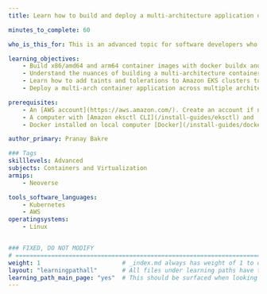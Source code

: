 ```yaml
---
title: Learn how to build and deploy a multi-architecture application on Amazon EKS

minutes_to_complete: 60

who_is_this_for: This is an advanced topic for software developers who want to understand how to build and deploy a multi-architecture application with x86/amd64 and arm64-based container images on Amazon EKS

learning_objectives: 
    - Build x86/amd64 and arm64 container images with docker buildx and docker manifest
    - Understand the nuances of building a multi-architecture container image
    - Learn how to add taints and tolerations to Amazon EKS clusters to schedule application pods on architecture specific nodes
    - Deploy a multi-arch container application across multiple architectures in a single Amazon EKS cluster

prerequisites:
    - An [AWS account](https://aws.amazon.com/). Create an account if needed.
    - A computer with [Amazon eksctl CLI](/install-guides/eksctl) and [kubectl](/install-guides/kubectl/)installed.
    - Docker installed on local computer [Docker](/install-guides/docker)

author_primary: Pranay Bakre

### Tags
skilllevels: Advanced
subjects: Containers and Virtualization
armips:
    - Neoverse

tools_software_languages:
    - Kubernetes
    - AWS
operatingsystems:
    - Linux


### FIXED, DO NOT MODIFY
# ================================================================================
weight: 1                       # _index.md always has weight of 1 to order correctly
layout: "learningpathall"       # All files under learning paths have this same wrapper
learning_path_main_page: "yes"  # This should be surfaced when looking for related content. Only set for _index.md of learning path content.
---
```

